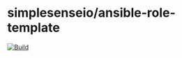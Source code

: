 # simplesenseio/ansible-role-template

[![Build](https://github.com/simplesenseio/ansible-role-template/actions/workflows/build.yaml/badge.svg?branch=main&style=flat-square)](https://github.com/simplesenseio/ansible-role-template/actions/workflows/build.yaml)